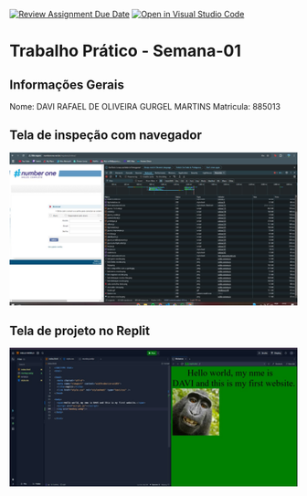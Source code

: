 [![Review Assignment Due Date](https://classroom.github.com/assets/deadline-readme-button-22041afd0340ce965d47ae6ef1cefeee28c7c493a6346c4f15d667ab976d596c.svg)](https://classroom.github.com/a/Ue6hVgM5)
[![Open in Visual Studio Code](https://classroom.github.com/assets/open-in-vscode-2e0aaae1b6195c2367325f4f02e2d04e9abb55f0b24a779b69b11b9e10269abc.svg)](https://classroom.github.com/online_ide?assignment_repo_id=18218098&assignment_repo_type=AssignmentRepo)
# Trabalho Prático - Semana-01

## Informações Gerais
Nome: DAVI RAFAEL DE OLIVEIRA GURGEL MARTINS
Matricula: 885013

## Tela de inspeção com navegador
<img src="NETWORk.jpg"/> 


## Tela de projeto no Replit
<img src="site.jpg.jpg"/>
